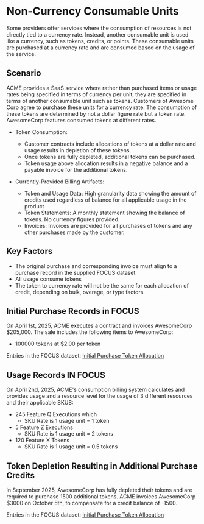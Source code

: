 # Non-Currency Consumable Units

Some providers offer services where the consumption of resources is not directly tied to a currency rate. Instead, another consumable unit is used like a currency, such as tokens, credits, or points. These consumable units are purchased at a currency rate and are consumed based on the usage of the service.

## Scenario

ACME provides a SaaS service where rather than purchased items or usage rates being specified in terms of currency per unit, they are specified in terms of another consumable unit such as tokens. Customers of Awesome Corp agree to purchase these units for a currency rate. The consumption of these tokens are determined by not a dollar figure rate but a token rate. AwesomeCorp features consumed tokens at different rates.

* Token Consumption:
  * Customer contracts include allocations of tokens at a dollar rate and usage results in depletion of these tokens.
  * Once tokens are fully depleted, additional tokens can be purchased.
  * Token usage above allocation results in a negative balance and a payable invoice for the additional tokens.

* Currently-Provided Billing Artifacts:
  * Token and Usage Data: High granularity data showing the amount of credits used regardless of balance for all applicable usage in the product
  * Token Statements: A monthly statement showing the balance of tokens. No currency figures provided.
  * Invoices: Invoices are provided for all purchases of tokens and any other purchases made by the customer.

## Key Factors

* The original purchase and corresponding invoice must align to a purchase record in the supplied FOCUS dataset
* All usage consume tokens
* The token to currency rate will not be the same for each allocation of credit, depending on bulk, overage, or type factors.

## Initial Purchase Records in FOCUS

On April 1st, 2025, ACME executes a contract  and invoices AwesomeCorp $205,000. The sale includes the following items to AwesomeCorp:

* 100000 tokens at $2.00 per token

Entries in the FOCUS dataset: [Initial Purchase Token Allocation](https://docs.google.com/spreadsheets/d/1kQTDK3Sk9BnNcn6Ovyaa37T1aMaXfHaDahsuk1Notn4/edit?gid=1940546788#gid=1940546788)

## Usage Records IN FOCUS

On April 2nd, 2025, ACME's consumption billing system calculates and provides usage and a resource level for the usage of 3 different resources and their applicable SKUS:

* 245 Feature Q Executions which
  * SKU Rate is 1 usage unit = 1 token
* 5 Feature Z Executions
  * SKU Rate is 1 usage unit = 2 tokens
* 120 Feature X Tokens
  * SKU Rate is 1 usage unit = 0.5 tokens

## Token Depletion Resulting in Additional Purchase Credits

In September 2025, AwesomeCorp has fully depleted their tokens and are required to purchase 1500 additional tokens. ACME invoices AwesomeCorp $3000 on October 5th, to compensate for a credit balance of -1500.

Entries in the FOCUS dataset: [Initial Purchase Token Allocation](https://docs.google.com/spreadsheets/d/1kQTDK3Sk9BnNcn6Ovyaa37T1aMaXfHaDahsuk1Notn4/edit?gid=1940546788#gid=1940546788)
